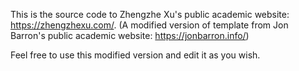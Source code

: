 This is the source code to Zhengzhe Xu's public academic website: https://zhengzhexu.com/. (A modified version of template from Jon Barron's public academic website: https://jonbarron.info/)

Feel free to use this modified version and edit it as you wish.
